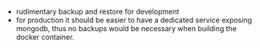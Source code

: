 * rudimentary backup and restore for development
* for production it should be easier to have a dedicated service exposing mongodb, thus no backups would be necessary when building the docker container.